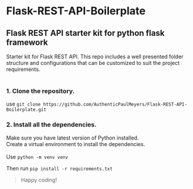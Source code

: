 # Flask-REST-API-Boilerplate
## Flask REST API starter kit for python flask framework

Starter kit for Flask REST API. This repo includes a well presented folder structure and configurations that can be customized to suit the project requirements.<br/><br/>

### 1. Clone the repository.<br/>
use `git clone https://github.com/AuthenticPaulMeyers/Flask-REST-API-Boilerplate.git`

### 2. Install all the dependencies.<br/>
Make sure you have latest version of Python installed. <br>
Create a virtual environment to install the dependencies. <br/><br/>
Use `python -m venv venv`

Then run `pip install -r requirements.txt`

> Happy coding!

